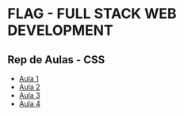 # FLAG - FULL STACK WEB DEVELOPMENT
## Rep de Aulas - CSS


- [Aula 1](/css/aula1/)
- [Aula 2](/css/aula2/)
- [Aula 3](/css/aula3/)
- [Aula 4](/css/aula4/)
